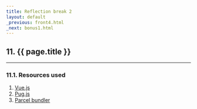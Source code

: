 ```yaml
---
title: Reflection break 2
layout: default
_previous: front4.html
_next: bonus1.html
---
```


## 11. {{ page.title }}

---

### 11.1. Resources used

1. [Vue.js](https://vuejs.org)
2. [Pug.js](https://pugjs.org/)
3. [Parcel bundler](https://parceljs.org/)
